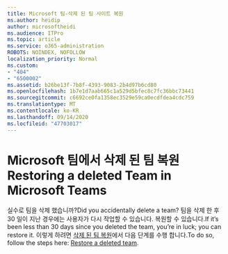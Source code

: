 ```yaml
---
title: Microsoft 팀-삭제 된 팀 사이트 복원
ms.author: heidip
author: microsoftheidi
ms.audience: ITPro
ms.topic: article
ms.service: o365-administration
ROBOTS: NOINDEX, NOFOLLOW
localization_priority: Normal
ms.custom:
- "404"
- "6500002"
ms.assetid: b26be13f-7b8f-4393-9083-2b4d97b6cd80
ms.openlocfilehash: 1b7e1d7aab665c1a529d5bfec8c7fc36bbc73441
ms.sourcegitcommit: c6692ce0fa1358ec3529e59ca0ecdfdea4cdc759
ms.translationtype: MT
ms.contentlocale: ko-KR
ms.lasthandoff: 09/14/2020
ms.locfileid: "47703017"
---
```

# <a name="restoring-a-deleted-team-in-microsoft-teams"></a><span data-ttu-id="1aee9-102">Microsoft 팀에서 삭제 된 팀 복원</span><span class="sxs-lookup"><span data-stu-id="1aee9-102">Restoring a deleted Team in Microsoft Teams</span></span>

<span data-ttu-id="1aee9-103">실수로 팀을 삭제 했습니까?</span><span class="sxs-lookup"><span data-stu-id="1aee9-103">Did you accidentally delete a team?</span></span> <span data-ttu-id="1aee9-104">팀을 삭제 한 후 30 일이 지난 경우에는 사용자가 다시 작업할 수 있습니다. 복원할 수 있습니다.</span><span class="sxs-lookup"><span data-stu-id="1aee9-104">If it’s been less than 30 days since you deleted the team, you’re in luck; you can restore it.</span></span> <span data-ttu-id="1aee9-105">이렇게 하려면 [삭제 된 팀 복원](https://docs.microsoft.com/microsoftteams/archive-or-delete-a-team#restore-a-deleted-team)에서 다음 단계를 수행 합니다.</span><span class="sxs-lookup"><span data-stu-id="1aee9-105">To do so, follow the steps here: [Restore a deleted team](https://docs.microsoft.com/microsoftteams/archive-or-delete-a-team#restore-a-deleted-team).</span></span>
